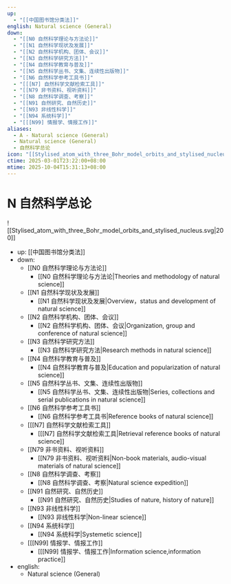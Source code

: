 ```yaml
---
up:
  - "[[中国图书馆分类法]]"
english: Natural science (General)
down:
  - "[[N0 自然科学理论与方法论]]"
  - "[[N1 自然科学现状及发展]]"
  - "[[N2 自然科学机构、团体、会议]]"
  - "[[N3 自然科学研究方法]]"
  - "[[N4 自然科学教育与普及]]"
  - "[[N5 自然科学丛书、文集、连续性出版物]]"
  - "[[N6 自然科学参考工具书]]"
  - "[[[N7] 自然科学文献检索工具]]"
  - "[[N79 非书资料、视听资料]]"
  - "[[N8 自然科学调查、考察]]"
  - "[[N91 自然研究、自然历史]]"
  - "[[N93 非线性科学]]"
  - "[[N94 系统科学]]"
  - "[[[N99] 情报学、情报工作]]"
aliases:
  - A - Natural science (General)
  - Natural science (General)
  - 自然科学总论
icon: "[[Stylised_atom_with_three_Bohr_model_orbits_and_stylised_nucleus.svg]]"
ctime: 2025-03-01T23:22:00+08:00
mtime: 2025-10-04T15:31:13+08:00
---
```


# N 自然科学总论

![[Stylised_atom_with_three_Bohr_model_orbits_and_stylised_nucleus.svg|200]]

- up: [[中国图书馆分类法]]
- down:
	- [[N0 自然科学理论与方法论]]
		- [[N0 自然科学理论与方法论|Theories and methodology of natural science]]
	- [[N1 自然科学现状及发展]]
		- [[N1 自然科学现状及发展|Overview，status and development of natural science]]
	- [[N2 自然科学机构、团体、会议]]
		- [[N2 自然科学机构、团体、会议|Organization, group and conference of natural science]]
	- [[N3 自然科学研究方法]]
		- [[N3 自然科学研究方法|Research methods in natural science]]
	- [[N4 自然科学教育与普及]]
		- [[N4 自然科学教育与普及|Education and popularization of natural science]]
	- [[N5 自然科学丛书、文集、连续性出版物]]
		- [[N5 自然科学丛书、文集、连续性出版物|Series, collections and serial publications in natural science]]
	- [[N6 自然科学参考工具书]]
		- [[N6 自然科学参考工具书|Reference books of natural science]]
	- [[[N7] 自然科学文献检索工具]]
		- [[[N7] 自然科学文献检索工具|Retrieval reference books of natural science]]
	- [[N79 非书资料、视听资料]]
		- [[N79 非书资料、视听资料|Non-book materials, audio-visual materials of natural science]]
	- [[N8 自然科学调查、考察]]
		- [[N8 自然科学调查、考察|Natural science expedition]]
	- [[N91 自然研究、自然历史]]
		- [[N91 自然研究、自然历史|Studies of nature, history of nature]]
	- [[N93 非线性科学]]
		- [[N93 非线性科学|Non-linear science]]
	- [[N94 系统科学]]
		- [[N94 系统科学|Systemetic science]]
	- [[[N99] 情报学、情报工作]]
		- [[[N99] 情报学、情报工作|Information science,information practice]]
- english:
	- Natural science (General)

